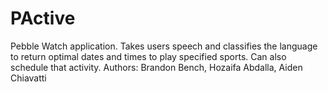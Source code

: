 # PActive
Pebble Watch application. Takes users speech and classifies the language to return optimal dates and times to play specified sports. Can also schedule that activity.
Authors: Brandon Bench, Hozaifa Abdalla, Aiden Chiavatti
